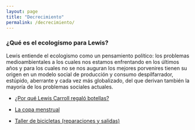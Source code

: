```yaml
---
layout: page
title: "Decrecimiento"
permalink: /decrecimiento/
---
```


### ¿Qué es el ecologismo para Lewis?

Lewis entiende el ecologismo como un pensamiento político: los problemas medioambientales a los cuales nos estamos enfrentando en los últimos años y para los cuales no se nos auguran los mejores porvenires tienen su origen en un modelo social de producción y consumo despilfarrador, estúpido, aberrante y cada vez más globalizado, del que derivan también la mayoría de los problemas sociales actuales.

- [¿Por qué Lewis Carroll regaló botellas?](/botellas/)

- [La copa menstrual](/copa/)

- [Taller de bicicletas (reparaciones y salidas)](/bicicletas/)
